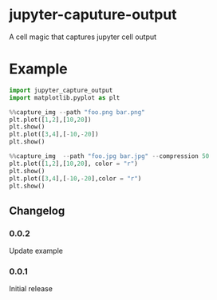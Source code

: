 # jupyter-caputure-output
A cell magic that captures jupyter cell output


# Example

```py
import jupyter_capture_output
import matplotlib.pyplot as plt
```

```py
%%capture_img --path "foo.png bar.png"
plt.plot([1,2],[10,20])
plt.show()
plt.plot([3,4],[-10,-20])
plt.show()
```

```py
%%capture_img  --path "foo.jpg bar.jpg" --compression 50
plt.plot([1,2],[10,20], color = "r")
plt.show()
plt.plot([3,4],[-10,-20],color = "r")
plt.show()
```

## Changelog


### 0.0.2

Update example

### 0.0.1

Initial release
